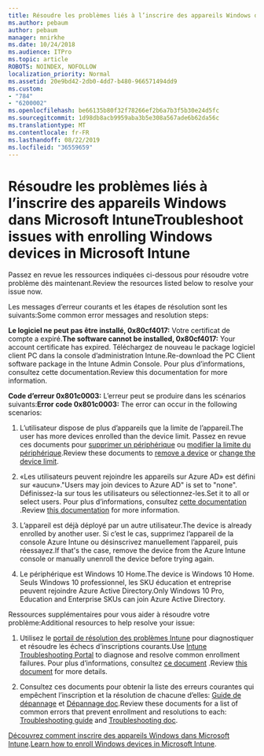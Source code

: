 ```yaml
---
title: Résoudre les problèmes liés à l’inscrire des appareils Windows dans Microsoft Intune
ms.author: pebaum
author: pebaum
manager: mnirkhe
ms.date: 10/24/2018
ms.audience: ITPro
ms.topic: article
ROBOTS: NOINDEX, NOFOLLOW
localization_priority: Normal
ms.assetid: 20e9bd42-2db0-4dd7-b480-966571494dd9
ms.custom:
- "784"
- "6200002"
ms.openlocfilehash: be66135b80f32f78266ef2b6a7b3f5b30e24d5fc
ms.sourcegitcommit: 1d98db8acb9959aba3b5e308a567ade6b62da56c
ms.translationtype: MT
ms.contentlocale: fr-FR
ms.lasthandoff: 08/22/2019
ms.locfileid: "36559659"
---
```

# <a name="troubleshoot-issues-with-enrolling-windows-devices-in-microsoft-intune"></a><span data-ttu-id="9df84-102">Résoudre les problèmes liés à l’inscrire des appareils Windows dans Microsoft Intune</span><span class="sxs-lookup"><span data-stu-id="9df84-102">Troubleshoot issues with enrolling Windows devices in Microsoft Intune</span></span>

<span data-ttu-id="9df84-103">Passez en revue les ressources indiquées ci-dessous pour résoudre votre problème dès maintenant.</span><span class="sxs-lookup"><span data-stu-id="9df84-103">Review the resources listed below to resolve your issue now.</span></span>
  
<span data-ttu-id="9df84-104">Les messages d’erreur courants et les étapes de résolution sont les suivants:</span><span class="sxs-lookup"><span data-stu-id="9df84-104">Some common error messages and resolution steps:</span></span>
  
 <span data-ttu-id="9df84-105">**Le logiciel ne peut pas être installé, 0x80cf4017:** Votre certificat de compte a expiré.</span><span class="sxs-lookup"><span data-stu-id="9df84-105">**The software cannot be installed, 0x80cf4017:** Your account certificate has expired.</span></span> <span data-ttu-id="9df84-106">Téléchargez de nouveau le package logiciel client PC dans la console d’administration Intune.</span><span class="sxs-lookup"><span data-stu-id="9df84-106">Re-download the PC Client software package in the Intune Admin Console.</span></span> <span data-ttu-id="9df84-107">Pour plus d’informations, consultez cette documentation.</span><span class="sxs-lookup"><span data-stu-id="9df84-107">Review this documentation for more information.</span></span>
  
 <span data-ttu-id="9df84-108">**Code d’erreur 0x801c0003:** L’erreur peut se produire dans les scénarios suivants:</span><span class="sxs-lookup"><span data-stu-id="9df84-108">**Error code 0x801c0003:** The error can occur in the following scenarios:</span></span>
  
1. <span data-ttu-id="9df84-109">L’utilisateur dispose de plus d’appareils que la limite de l’appareil.</span><span class="sxs-lookup"><span data-stu-id="9df84-109">The user has more devices enrolled than the device limit.</span></span> <span data-ttu-id="9df84-110">Passez en revue ces documents pour [supprimer un périphérique](https://docs.microsoft.com/intune/devices-wipe) ou [modifier la limite du périphérique](https://docs.microsoft.com/intune/enrollment-restrictions-set#set-device-limit-restrictions).</span><span class="sxs-lookup"><span data-stu-id="9df84-110">Review these documents to [remove a device](https://docs.microsoft.com/intune/devices-wipe) or [change the device limit](https://docs.microsoft.com/intune/enrollment-restrictions-set#set-device-limit-restrictions).</span></span>

2. <span data-ttu-id="9df84-111">«Les utilisateurs peuvent rejoindre les appareils sur Azure AD» est défini sur «aucun».</span><span class="sxs-lookup"><span data-stu-id="9df84-111">"Users may join devices to Azure AD" is set to "none".</span></span> <span data-ttu-id="9df84-112">Définissez-la sur tous les utilisateurs ou sélectionnez-les.</span><span class="sxs-lookup"><span data-stu-id="9df84-112">Set it to all or select users.</span></span> <span data-ttu-id="9df84-113">Pour plus d’informations, consultez [cette documentation](https://docs.microsoft.com/azure/active-directory/device-management-azure-portal#configure-device-settings) .</span><span class="sxs-lookup"><span data-stu-id="9df84-113">Review [this documentation](https://docs.microsoft.com/azure/active-directory/device-management-azure-portal#configure-device-settings) for more information.</span></span>

3. <span data-ttu-id="9df84-114">L’appareil est déjà déployé par un autre utilisateur.</span><span class="sxs-lookup"><span data-stu-id="9df84-114">The device is already enrolled by another user.</span></span> <span data-ttu-id="9df84-115">Si c’est le cas, supprimez l’appareil de la console Azure Intune ou désinscrivez manuellement l’appareil, puis réessayez.</span><span class="sxs-lookup"><span data-stu-id="9df84-115">If that's the case, remove the device from the Azure Intune console or manually unenroll the device before trying again.</span></span>

4. <span data-ttu-id="9df84-116">Le périphérique est Windows 10 Home.</span><span class="sxs-lookup"><span data-stu-id="9df84-116">The device is Windows 10 Home.</span></span> <span data-ttu-id="9df84-117">Seuls Windows 10 professionnel, les SKU éducation et entreprise peuvent rejoindre Azure Active Directory.</span><span class="sxs-lookup"><span data-stu-id="9df84-117">Only Windows 10 Pro, Education and Enterprise SKUs can join Azure Active Directory.</span></span>

<span data-ttu-id="9df84-118">Ressources supplémentaires pour vous aider à résoudre votre problème:</span><span class="sxs-lookup"><span data-stu-id="9df84-118">Additional resources to help resolve your issue:</span></span>
  
1. <span data-ttu-id="9df84-119">Utilisez le [portail de résolution des problèmes Intune](https://devicemanagement.microsoft.com/#blade/Microsoft_Intune_DeviceSettings/TroubleshootBlade) pour diagnostiquer et résoudre les échecs d’inscriptions courants.</span><span class="sxs-lookup"><span data-stu-id="9df84-119">Use [Intune Troubleshooting Portal](https://devicemanagement.microsoft.com/#blade/Microsoft_Intune_DeviceSettings/TroubleshootBlade) to diagnose and resolve common enrollment failures.</span></span> <span data-ttu-id="9df84-120">Pour plus d’informations, consultez [ce document](https://docs.microsoft.com/intune/help-desk-operators) .</span><span class="sxs-lookup"><span data-stu-id="9df84-120">Review [this document](https://docs.microsoft.com/intune/help-desk-operators) for more details.</span></span>

2. <span data-ttu-id="9df84-121">Consultez ces documents pour obtenir la liste des erreurs courantes qui empêchent l’inscription et la résolution de chacune d’elles: [Guide de dépannage](https://support.microsoft.com/help/4089533/troubleshooting-windows-device-enrollment-problems-in-microsoft-intune) et [Dépannage doc](https://docs.microsoft.com/intune-classic/troubleshoot/troubleshoot-device-enrollment-in-intune).</span><span class="sxs-lookup"><span data-stu-id="9df84-121">Review these documents for a list of common errors that prevent enrollment and resolutions to each: [Troubleshooting guide](https://support.microsoft.com/help/4089533/troubleshooting-windows-device-enrollment-problems-in-microsoft-intune) and [Troubleshooting doc](https://docs.microsoft.com/intune-classic/troubleshoot/troubleshoot-device-enrollment-in-intune).</span></span>

<span data-ttu-id="9df84-122">[Découvrez comment inscrire des appareils Windows dans Microsoft Intune](https://docs.microsoft.com/intune/windows-enroll).</span><span class="sxs-lookup"><span data-stu-id="9df84-122">[Learn how to enroll Windows devices in Microsoft Intune](https://docs.microsoft.com/intune/windows-enroll).</span></span>
